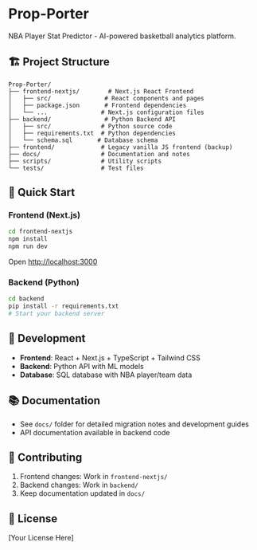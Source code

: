 # Prop-Porter

NBA Player Stat Predictor - AI-powered basketball analytics platform.

## 🏗️ Project Structure

```
Prop-Porter/
├── frontend-nextjs/        # Next.js React Frontend
│   ├── src/               # React components and pages
│   ├── package.json       # Frontend dependencies
│   └── ...               # Next.js configuration files
├── backend/               # Python Backend API
│   ├── src/              # Python source code
│   ├── requirements.txt  # Python dependencies
│   └── schema.sql       # Database schema
├── frontend/             # Legacy vanilla JS frontend (backup)
├── docs/                 # Documentation and notes
├── scripts/              # Utility scripts
└── tests/                # Test files
```

## 🚀 Quick Start

### Frontend (Next.js)
```bash
cd frontend-nextjs
npm install
npm run dev
```
Open [http://localhost:3000](http://localhost:3000)

### Backend (Python)
```bash
cd backend
pip install -r requirements.txt
# Start your backend server
```

## 🔧 Development

- **Frontend**: React + Next.js + TypeScript + Tailwind CSS
- **Backend**: Python API with ML models
- **Database**: SQL database with NBA player/team data

## 📚 Documentation

- See `docs/` folder for detailed migration notes and development guides
- API documentation available in backend code

## 🤝 Contributing

1. Frontend changes: Work in `frontend-nextjs/`
2. Backend changes: Work in `backend/`
3. Keep documentation updated in `docs/`

## 📝 License

[Your License Here]
